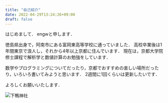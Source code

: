 ```yaml
---
title: "自己紹介"
date: 2022-04-29T13:24:26+09:00
draft: false
---
```


はじめまして．
engwと申します．

徳島県出身で，阿南市にある富岡東高等学校に通っていました．
高校卒業後は1年間東京で浪人し，それから4年以上京都に住んでいます．
現在は，京都大学院修士課程で解析学と数値計算のお勉強をしています．

数学やプログラミングについてだったり，京都でおすすめの楽しい場所だったり，いろいろ書いてみようと思います．
2週間に1回くらいは更新したいです．

よろしくお願いいたします．

![下鴨神社](/simogamo.jpg)
